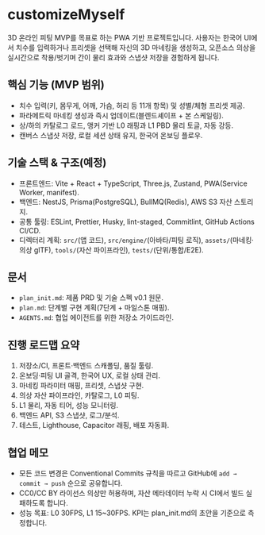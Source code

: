 # customizeMyself

3D 온라인 피팅 MVP를 목표로 하는 PWA 기반 프로젝트입니다. 사용자는 한국어 UI에서 치수를 입력하거나 프리셋을 선택해 자신의 3D 마네킹을 생성하고, 오픈소스 의상을 실시간으로 착용/벗기며 간이 물리 효과와 스냅샷 저장을 경험하게 됩니다.

## 핵심 기능 (MVP 범위)
- 치수 입력(키, 몸무게, 어깨, 가슴, 허리 등 11개 항목) 및 성별/체형 프리셋 제공.
- 파라메트릭 마네킹 생성과 즉시 업데이트(블렌드셰이프 + 본 스케일링).
- 상/하의 카탈로그 로드, 앵커 기반 L0 래핑과 L1 PBD 물리 토글, 자동 강등.
- 캔버스 스냅샷 저장, 로컬 세션 상태 유지, 한국어 온보딩 플로우.

## 기술 스택 & 구조(예정)
- 프론트엔드: Vite + React + TypeScript, Three.js, Zustand, PWA(Service Worker, manifest).
- 백엔드: NestJS, Prisma(PostgreSQL), BullMQ(Redis), AWS S3 자산 스토리지.
- 공통 툴링: ESLint, Prettier, Husky, lint-staged, Commitlint, GitHub Actions CI/CD.
- 디렉터리 계획: `src/`(앱 코드), `src/engine/`(아바타/피팅 로직), `assets/`(마네킹·의상 glTF), `tools/`(자산 파이프라인), `tests/`(단위/통합/E2E).

## 문서
- `plan_init.md`: 제품 PRD 및 기술 스펙 v0.1 원문.
- `plan.md`: 단계별 구현 계획(7단계 + 마일스톤 매핑).
- `AGENTS.md`: 협업 에이전트를 위한 저장소 가이드라인.

## 진행 로드맵 요약
1. 저장소/CI, 프론트·백엔드 스캐폴딩, 품질 툴링.
2. 온보딩·피팅 UI 골격, 한국어 UX, 로컬 상태 관리.
3. 마네킹 파라미터 매핑, 프리셋, 스냅샷 구현.
4. 의상 자산 파이프라인, 카탈로그, L0 피팅.
5. L1 물리, 자동 티어, 성능 모니터링.
6. 백엔드 API, S3 스냅샷, 로그/분석.
7. 테스트, Lighthouse, Capacitor 래핑, 배포 자동화.

## 협업 메모
- 모든 코드 변경은 Conventional Commits 규칙을 따르고 GitHub에 `add → commit → push` 순으로 공유합니다.
- CC0/CC BY 라이선스 의상만 허용하며, 자산 메타데이터 누락 시 CI에서 빌드 실패하도록 합니다.
- 성능 목표: L0 30FPS, L1 15~30FPS. KPI는 plan_init.md의 초안을 기준으로 측정합니다.
